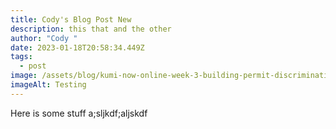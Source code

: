 ```yaml
---
title: Cody's Blog Post New
description: this that and the other
author: "Cody "
date: 2023-01-18T20:58:34.449Z
tags:
  - post
image: /assets/blog/kumi-now-online-week-3-building-permit-discrimination-online-800.png
imageAlt: Testing
---
```

H﻿ere is some stuff a;sljkdf;aljskdf
